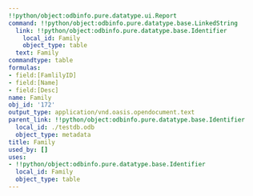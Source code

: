 ```yaml
---
!!python/object:odbinfo.pure.datatype.ui.Report
command: !!python/object:odbinfo.pure.datatype.base.LinkedString
  link: !!python/object:odbinfo.pure.datatype.base.Identifier
    local_id: Family
    object_type: table
  text: Family
commandtype: table
formulas:
- field:[FamlilyID]
- field:[Name]
- field:[Desc]
name: Family
obj_id: '172'
output_type: application/vnd.oasis.opendocument.text
parent_link: !!python/object:odbinfo.pure.datatype.base.Identifier
  local_id: ./testdb.odb
  object_type: metadata
title: Family
used_by: []
uses:
- !!python/object:odbinfo.pure.datatype.base.Identifier
  local_id: Family
  object_type: table
---
```


